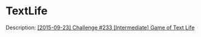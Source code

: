 # TextLife

Description:
[[2015-09-23] Challenge #233 [Intermediate] Game of Text Life](https://redd.it/3m2vvk)
